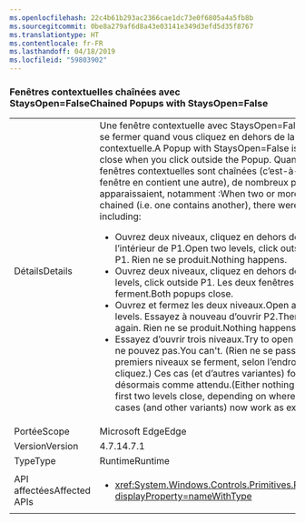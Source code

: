 ```yaml
---
ms.openlocfilehash: 22c4b61b293ac2366cae1dc73e0f6805a4a5fb8b
ms.sourcegitcommit: 0be8a279af6d8a43e03141e349d3efd5d35f8767
ms.translationtype: HT
ms.contentlocale: fr-FR
ms.lasthandoff: 04/18/2019
ms.locfileid: "59803902"
---
```

### <a name="chained-popups-with-staysopenfalse"></a><span data-ttu-id="34f2b-101">Fenêtres contextuelles chaînées avec StaysOpen=False</span><span class="sxs-lookup"><span data-stu-id="34f2b-101">Chained Popups with StaysOpen=False</span></span>

|   |   |
|---|---|
|<span data-ttu-id="34f2b-102">Détails</span><span class="sxs-lookup"><span data-stu-id="34f2b-102">Details</span></span>|<span data-ttu-id="34f2b-103">Une fenêtre contextuelle avec StaysOpen=False est supposée se fermer quand vous cliquez en dehors de la fenêtre contextuelle.</span><span class="sxs-lookup"><span data-stu-id="34f2b-103">A Popup with StaysOpen=False is supposed to close when you click outside the Popup.</span></span> <span data-ttu-id="34f2b-104">Quand plusieurs de ces fenêtres contextuelles sont chaînées (c’est-à-dire quand une fenêtre en contient une autre), de nombreux problèmes apparaissaient, notamment :</span><span class="sxs-lookup"><span data-stu-id="34f2b-104">When two or more such Popups are chained (i.e. one contains another), there were many problems, including:</span></span><ul><li><span data-ttu-id="34f2b-105">Ouvrez deux niveaux, cliquez en dehors de P2 mais à l’intérieur de P1.</span><span class="sxs-lookup"><span data-stu-id="34f2b-105">Open two levels, click outside P2 but inside P1.</span></span>  <span data-ttu-id="34f2b-106">Rien ne se produit.</span><span class="sxs-lookup"><span data-stu-id="34f2b-106">Nothing happens.</span></span></li><li><span data-ttu-id="34f2b-107">Ouvrez deux niveaux, cliquez en dehors de P1.</span><span class="sxs-lookup"><span data-stu-id="34f2b-107">Open two levels, click outside P1.</span></span>  <span data-ttu-id="34f2b-108">Les deux fenêtres contextuelles se ferment.</span><span class="sxs-lookup"><span data-stu-id="34f2b-108">Both popups close.</span></span></li><li><span data-ttu-id="34f2b-109">Ouvrez et fermez les deux niveaux.</span><span class="sxs-lookup"><span data-stu-id="34f2b-109">Open and close two levels.</span></span>  <span data-ttu-id="34f2b-110">Essayez à nouveau d’ouvrir P2.</span><span class="sxs-lookup"><span data-stu-id="34f2b-110">Then try to open P2 again.</span></span>  <span data-ttu-id="34f2b-111">Rien ne se produit.</span><span class="sxs-lookup"><span data-stu-id="34f2b-111">Nothing happens.</span></span></li><li><span data-ttu-id="34f2b-112">Essayez d’ouvrir trois niveaux.</span><span class="sxs-lookup"><span data-stu-id="34f2b-112">Try to open three levels.</span></span>  <span data-ttu-id="34f2b-113">Vous ne pouvez pas.</span><span class="sxs-lookup"><span data-stu-id="34f2b-113">You can't.</span></span>  <span data-ttu-id="34f2b-114">(Rien ne se passe ou les deux premiers niveaux se ferment, selon l’endroit où vous cliquez.) Ces cas (et d’autres variantes) fonctionnent désormais comme attendu.</span><span class="sxs-lookup"><span data-stu-id="34f2b-114">(Either nothing happens or the first two levels close, depending on where you click.) These cases (and other variants) now work as expected.</span></span></li></ul>|
|<span data-ttu-id="34f2b-115">Portée</span><span class="sxs-lookup"><span data-stu-id="34f2b-115">Scope</span></span>|<span data-ttu-id="34f2b-116">Microsoft Edge</span><span class="sxs-lookup"><span data-stu-id="34f2b-116">Edge</span></span>|
|<span data-ttu-id="34f2b-117">Version</span><span class="sxs-lookup"><span data-stu-id="34f2b-117">Version</span></span>|<span data-ttu-id="34f2b-118">4.7.1</span><span class="sxs-lookup"><span data-stu-id="34f2b-118">4.7.1</span></span>|
|<span data-ttu-id="34f2b-119">Type</span><span class="sxs-lookup"><span data-stu-id="34f2b-119">Type</span></span>|<span data-ttu-id="34f2b-120">Runtime</span><span class="sxs-lookup"><span data-stu-id="34f2b-120">Runtime</span></span>|
|<span data-ttu-id="34f2b-121">API affectées</span><span class="sxs-lookup"><span data-stu-id="34f2b-121">Affected APIs</span></span>|<ul><li><xref:System.Windows.Controls.Primitives.Popup.StaysOpen?displayProperty=nameWithType></li></ul>|
